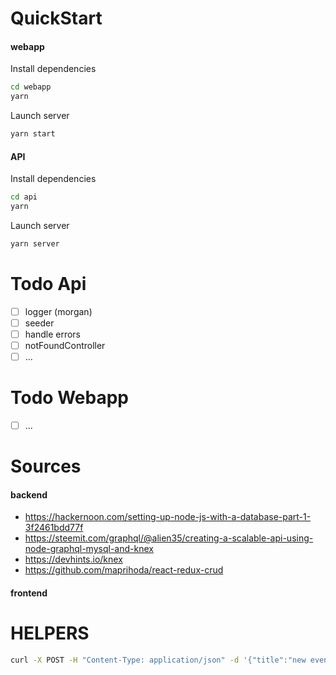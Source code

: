 # QuickStart
#### webapp
Install dependencies
```sh
cd webapp
yarn
```

Launch server
```sh
yarn start
```

#### API 
Install dependencies
```sh
cd api
yarn
```
Launch server
```sh
yarn server
```

# Todo Api
- [ ] logger (morgan)
- [ ] seeder
- [ ] handle errors 
- [ ] notFoundController
- [ ] ...

# Todo Webapp
- [ ] ...

# Sources
#### backend
- https://hackernoon.com/setting-up-node-js-with-a-database-part-1-3f2461bdd77f
- https://steemit.com/graphql/@alien35/creating-a-scalable-api-using-node-graphql-mysql-and-knex
- https://devhints.io/knex
- https://github.com/maprihoda/react-redux-crud

#### frontend

# HELPERS
```sh
curl -X POST -H "Content-Type: application/json" -d '{"title":"new event"}' http://localhost:3003/api/events
```
